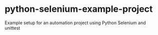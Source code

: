 # python-selenium-example-project
Example setup for an automation project using Python Selenium and unittest
